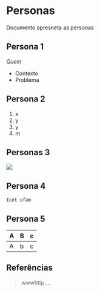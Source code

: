 # Personas

Documento apresneta as personas

## Persona 1

*Quem*
- Contexto
- Problema

## Persona 2

1. x
2. y
3. y
4. m

## Personas 3

![]([https://br.freepik.com/fotos-vetores-gratis/people-avatars/10](https://midia.market/conteudos/marketing/o-que-sao-personas-e-arquetipos/))

## Persona 4

```
Icet ufam

```
## Persona 5

A | B | c 
--|---|----
A | b | c

## Referências
> wwwhttp....

